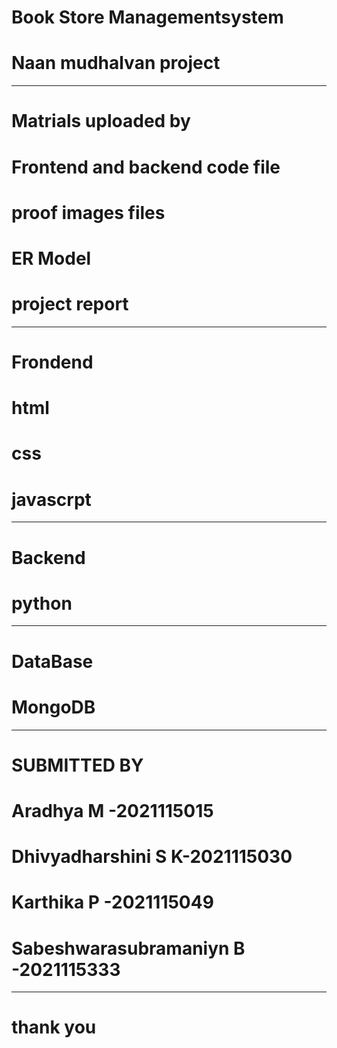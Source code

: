 # Book Store Managementsystem
#  Naan mudhalvan project
-------------------------------------------------
#  Matrials uploaded by
# Frontend and backend code file
# proof images files
#  ER Model
#  project report
--------------------------------
# Frondend
#  html
#  css
#  javascrpt
-------------------------------
# Backend
# python
--------------------------------
# DataBase
#  MongoDB
-------------------------------
#           SUBMITTED BY
#       Aradhya M -2021115015
#    Dhivyadharshini S K-2021115030
#     Karthika P -2021115049
#  Sabeshwarasubramaniyn B -2021115333
-------------------------------------
#    thank you
